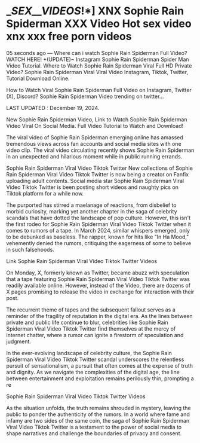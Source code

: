 # __SEX__VIDEOS_!*] XNX Sophie Rain Spiderman XXX Video Hot sex video xnx xxx free porn videos

05 seconds ago — Where can i watch Sophie Rain Spiderman Full Video? WATCH HERE! +(UPDATE)~ Instagram Sophie Rain Spiderman Spider Man Video Tutorial. Where to Watch Sophie Rain Spiderman Viral Full HD Private Video? Sophie Rain Spiderman Viral Viral Video Instagram, Tiktok, Twitter, Tutorial Download Online.


How to Watch Viral Sophie Rain Spiderman Full Video on Instagram, Twitter (X), Discord? Sophie Rain Spiderman Video trending on twitter...

LAST UPDATED : December 19, 2024.

New Sophie Rain Spiderman Video, Link to Watch Sophie Rain Spiderman Video Viral On Social Media. Full Video Tutorial to Watch and Download!

The viral video of Sophie Rain Spiderman emerging online has amassed tremendous views across fan accounts and social media sites with one video clip. The viral video circulating recently shows Sophie Rain Spiderman in an unexpected and hilarious moment while in public running errands.

Sophie Rain Spiderman Viral Video Tiktok Twitter New collections of Sophie Rain Spiderman Viral Video Tiktok Twitter is now being a creator on Fanfix uploading adult contents. Social media star Sophie Rain Spiderman Viral Video Tiktok Twitter is been posting short videos and naughty pics on Tiktok platform for a while now.

The purported has stirred a maelanage of reactions, from disbelief to morbid curiosity, marking yet another chapter in the saga of celebrity scandals that have dotted the landscape of pop culture. However, this isn't the first rodeo for Sophie Rain Spiderman Viral Video Tiktok Twitter when it comes to rumors of a tape. In March 2024, similar whispers emerged, only to be debunked as baseless. The rapper, known for hits like "In Ha Mood," vehemently denied the rumors, critiquing the eagerness of some to believe in such falsehoods.

Link Sophie Rain Spiderman Viral Video Tiktok Twitter Videos

On Monday, X, formerly known as Twitter, became abuzz with speculation that a tape featuring Sophie Rain Spiderman Viral Video Tiktok Twitter was readily available online. However, instead of the Video, there are dozens of X pages promising to release the video in exchange for interaction with their post.

The recurrent theme of tapes and the subsequent fallout serves as a reminder of the fragility of reputation in the digital era. As the lines between private and public life continue to blur, celebrities like Sophie Rain Spiderman Viral Video Tiktok Twitter find themselves at the mercy of internet chatter, where a rumor can ignite a firestorm of speculation and judgment.

In the ever-evolving landscape of celebrity culture, the Sophie Rain Spiderman Viral Video Tiktok Twitter scandal underscores the relentless pursuit of sensationalism, a pursuit that often comes at the expense of truth and dignity. As we navigate the complexities of the digital age, the line between entertainment and exploitation remains perilously thin, prompting a re

Sophie Rain Spiderman Viral Video Tiktok Twitter Videos

As the situation unfolds, the truth remains shrouded in mystery, leaving the public to ponder the authenticity of the rumors. In a world where fame and infamy are two sides of the same coin, the saga of Sophie Rain Spiderman Viral Video Tiktok Twitter is a testament to the power of social media to shape narratives and challenge the boundaries of privacy and consent.
